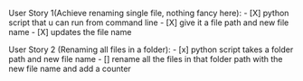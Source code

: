 User Story 1(Achieve renaming single file, nothing fancy here):
    - [X] python script that u can run from command line
    - [X] give it a file path and new file name
    - [X] updates the file name

User Story 2 (Renaming all files in a folder):
    - [x] python script takes a folder path and new file name
    - [] rename all the files in that folder path with the new file name and add a counter